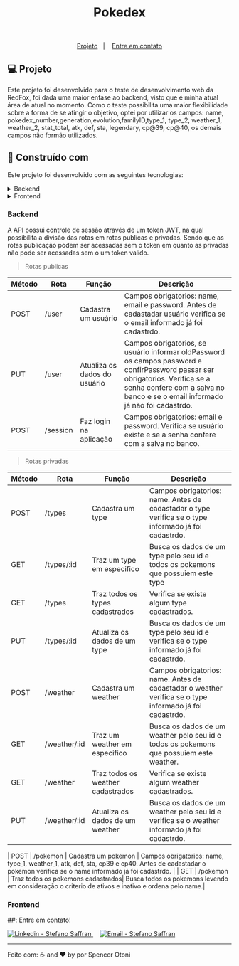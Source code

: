 <div align="center">
    <h1 align="center"> Pokedex </h1>
</div>

<br />

<p align="center">
  <a href="#computer-project">Projeto</a>&nbsp;&nbsp;&nbsp;|&nbsp;&nbsp;&nbsp;
  <a href="#mailbox_with_mail-get-in-touch">Entre em contato</a>
  </p>

## :computer: Projeto

Este projeto foi desenvolvido para o teste de desenvolvimento web da RedFox, foi dada uma maior enfase ao backend, visto que  é minha atual área de atual no momento. 
Como o teste possibilita uma maior flexibilidade sobre a forma de se atingir o objetivo, optei por utilizar os campos: name, pokedex_number,generation,evolution,familyID,type_1,
type_2, weather_1, weather_2, stat_total, atk, def, sta, legendary, cp@39,
cp@40, os demais campos não formão utilizados. 


## :rocket: Construído com

Este projeto foi desenvolvido com as seguintes tecnologias:

<details>
  <summary>Backend</summary>

- Node.js
- Express
- JWT
- Bcrypt
- Express-async-errors
- MYSql
- Sequelize
- Dotenv
- Cors
- VS Code

</details>

<details>
  <summary>Frontend</summary>

- [React](https://pt-br.reactjs.org/)
- [Typescript](https://www.typescriptlang.org/)
- [Styled Components](https://styled-components.com/)
- [Axios](https://www.npmjs.com/package/axios)
- [React Dropzone](https://github.com/react-dropzone/react-dropzone)
- [React Icons](https://react-icons.netlify.com/#/)
- [Leaflet](https://leafletjs.com/)
- [React Leaflet](https://react-leaflet.js.org/)
- [VS Code](https://code.visualstudio.com/)

</details>


### Backend

A API possui controle de sessão através de um token JWT, na qual possibilita a divisão das rotas em rotas publicas e privadas. Sendo que as rotas publicação podem ser acessadas sem o token em quanto as privadas não pode ser acessadas sem o um token valido.  

> Rotas publicas 

| Método | Rota |  Função | Descrição |
|--|--|--|--|
| POST | /user | Cadastra um usuário | Campos obrigatorios: name, email e password. Antes de cadastadar usuário verifica se o email informado já foi cadastrdo. |
| PUT | /user | Atualiza os dados do usuário | Campos obrigatorios, se usuário informar oldPassword os campos password e confirPassword passar ser obrigatorios. Verifica se a senha confere com a salva no banco e se o email informado já não foi cadastrdo. |
| POST | /session | Faz login na aplicação | Campos obrigatorios: email e password. Verifica se usuário existe e se a senha confere com a salva no banco. |

> Rotas privadas

| Método | Rota |  Função | Descrição |
|--|--|--|--|
| POST| /types | Cadastra um type  | Campos obrigatorios: name. Antes de cadastadar o type verifica se o type informado já foi cadastrdo.  | 
| GET | /types/:id | Traz um type em especifico | Busca os dados de um type pelo seu id e todos os pokemons que possuiem este type |
| GET | /types | Traz todos os types cadastrados | Verifica se existe algum type cadastrados. |
| PUT | /types/:id | Atualiza os dados de um type | Busca os dados de um type pelo seu id e verifica se o type informado já foi cadastrdo.  |
| POST| /weather | Cadastra um weather  | Campos obrigatorios: name. Antes de cadastadar o weather verifica se o type informado já foi cadastrdo.  | 
| GET | /weather/:id | Traz um weather em especifico | Busca os dados de um weather pelo seu id e todos os pokemons que possuiem este weather. |
| GET | /weather | Traz todos os weather cadastrados | Verifica se existe algum weather cadastrados. |
| PUT | /weather/:id | Atualiza os dados de um weather | Busca os dados de um weather pelo seu id e verifica se o weather informado já foi cadastrdo.  |

| POST | /pokemon | Cadastra um pokemon | Campos obrigatorios: name, type_1, weather_1, atk, def, sta, cp39 e cp40. Antes de cadastadar o pokemon verifica se o name informado já foi cadastrdo. |
| GET | /pokemon | Traz todos os pokemons cadastrados| Busca todos os pokemons levendo em consideração o criterio de ativos e inativo e ordena pelo name.|

### Frontend

##: Entre em contato!

<a href="https://www.linkedin.com/in/spencer-otoni-desenvolvedor/" target="_blank" >
  <img alt="Linkedin - Stefano Saffran" src="https://img.shields.io/badge/Linkedin--%23F8952D?style=social&logo=linkedin">
</a>&nbsp;&nbsp;&nbsp;
<a href="mailto:sspencerotoni@gmail.com" target="_blank" >
  <img alt="Email - Stefano Saffran" src="https://img.shields.io/badge/Email--%23F8952D?style=social&logo=gmail">
</a>

---

Feito com: ☕ and ❤️ by por Spencer Otoni
